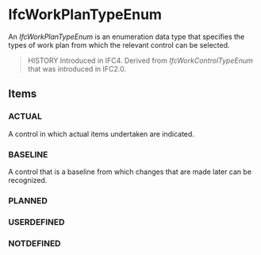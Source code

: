 # IfcWorkPlanTypeEnum

An _IfcWorkPlanTypeEnum_ is an enumeration data type that specifies the types of work plan from which the relevant control can be selected.

> HISTORY  Introduced in IFC4. Derived from _IfcWorkControlTypeEnum_ that was introduced in IFC2.0.

## Items

### ACTUAL
A control in which actual items undertaken are indicated.

### BASELINE
A control that is a baseline from which changes that are made later can be recognized.

### PLANNED


### USERDEFINED


### NOTDEFINED

